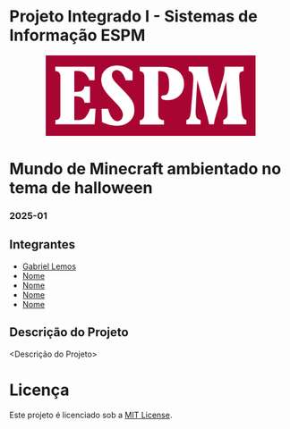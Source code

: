 # Projeto Integrado I - Sistemas de Informação ESPM

<p align="center">
    <a href="https://www.espm.br/cursos-de-graduacao/sistemas-de-informacao/"><img src="https://raw.githubusercontent.com/tech-espm/misc-template/main/logo.png" alt="Sistemas de Informação ESPM" style="width: 375px;"/></a>
</p>

# Mundo de Minecraft ambientado no tema de halloween

### 2025-01

## Integrantes
- [Gabriel Lemos](https://github.com/gabe8k)
- [Nome](https://github.com/xxx)
- [Nome](https://github.com/xxx)
- [Nome](https://github.com/xxx)
- [Nome](https://github.com/xxx)

## Descrição do Projeto

<Descrição do Projeto>

# Licença

Este projeto é licenciado sob a [MIT License](https://github.com/tech-espm/inter-1sem-2025-halloween/blob/main/LICENSE).
